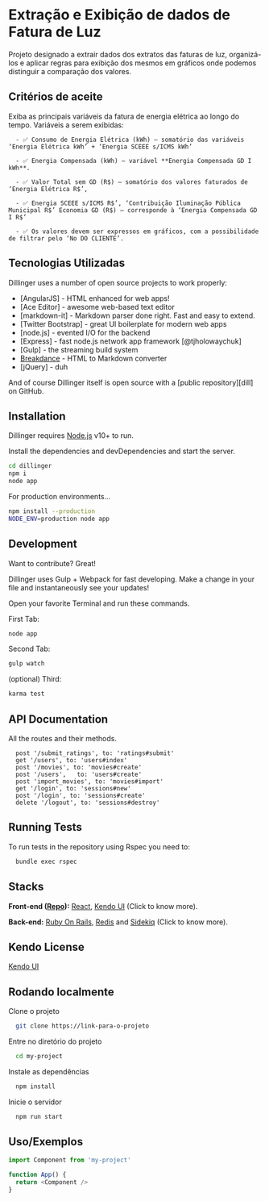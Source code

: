 
# Extração e Exibição de dados de Fatura de Luz

Projeto designado a extrair dados dos extratos das faturas de luz, organizá-los e aplicar regras para exibição dos mesmos em gráficos onde podemos distinguir a comparação dos valores.

## Critérios de aceite

Exiba as principais variáveis da fatura de energia elétrica ao longo do tempo.
Variáveis a serem exibidas:

      - ✅ Consumo de Energia Elétrica (kWh) – somatório das variáveis ‘Energia Elétrica kWh’ + ‘Energia SCEEE s/ICMS kWh’
 
      - ✅ Energia Compensada (kWh) – variável **Energia Compensada GD I kWh**.

      - ✅ Valor Total sem GD (R$) – somatório dos valores faturados de ‘Energia Elétrica R$’,
 
      - ✅ Energia SCEEE s/ICMS R$’, ‘Contribuição Iluminação Pública Municipal R$’ Economia GD (R$) – corresponde à ‘Energia Compensada GD I R$’

      - ✅ Os valores devem ser expressos em gráficos, com a possibilidade de filtrar pelo ‘No DO CLIENTE’.





## Tecnologias Utilizadas

Dillinger uses a number of open source projects to work properly:

- [AngularJS] - HTML enhanced for web apps!
- [Ace Editor] - awesome web-based text editor
- [markdown-it] - Markdown parser done right. Fast and easy to extend.
- [Twitter Bootstrap] - great UI boilerplate for modern web apps
- [node.js] - evented I/O for the backend
- [Express] - fast node.js network app framework [@tjholowaychuk]
- [Gulp] - the streaming build system
- [Breakdance](https://breakdance.github.io/breakdance/) - HTML
to Markdown converter
- [jQuery] - duh

And of course Dillinger itself is open source with a [public repository][dill]
 on GitHub.
## Installation

Dillinger requires [Node.js](https://nodejs.org/) v10+ to run.

Install the dependencies and devDependencies and start the server.

```sh
cd dillinger
npm i
node app
```

For production environments...

```sh
npm install --production
NODE_ENV=production node app
```
## Development

Want to contribute? Great!

Dillinger uses Gulp + Webpack for fast developing.
Make a change in your file and instantaneously see your updates!

Open your favorite Terminal and run these commands.

First Tab:

```sh
node app
```

Second Tab:

```sh
gulp watch
```

(optional) Third:

```sh
karma test
```

## API Documentation

All the routes and their methods.

```http
  post '/submit_ratings', to: 'ratings#submit'
  get '/users', to: 'users#index'
  post '/movies', to: 'movies#create'
  post '/users',   to: 'users#create'
  post 'import_movies', to: 'movies#import'  
  get '/login', to: 'sessions#new'
  post '/login', to: 'sessions#create'
  delete '/logout', to: 'sessions#destroy'
```



## Running Tests

To run tests in the repository using Rspec you need to:

```bash
  bundle exec rspec
```


## Stacks

**Front-end ([Repo]):** [React], [Kendo UI] (Click to know more).

**Back-end:** [Ruby On Rails], [Redis] and [Sidekiq] (Click to know more).




[//]: # (These are reference links used in the body of this note and get stripped out when the markdown processor does its job. There is no need to format nicely because it shouldn't be seen. Thanks SO - http://stackoverflow.com/questions/4823468/store-comments-in-markdown-syntax)

   [React]: <https://nodejs.org/en>
   [Kendo UI]: <https://www.telerik.com/kendo-react-ui/components/getting-started/>
   [Repo]: <https://github.com/RaphaelVjr/Frontend-React-Challenge>
   [Ruby On Rails]: <https://rubyonrails.org/>
   [Redis]: <https://redis.io/docs/install/install-redis/>
   [Sidekiq]: <https://github.com/sidekiq/sidekiq/wiki/Getting-Started>

## Kendo License

[Kendo UI](https://choosealicense.com/licenses/mit/)


## Rodando localmente

Clone o projeto

```bash
  git clone https://link-para-o-projeto
```

Entre no diretório do projeto

```bash
  cd my-project
```

Instale as dependências

```bash
  npm install
```

Inicie o servidor

```bash
  npm run start
```


## Uso/Exemplos

```javascript
import Component from 'my-project'

function App() {
  return <Component />
}
```


